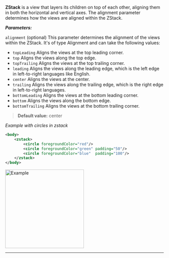 **ZStack** is a view that layers its children on top of each other, aligning them in both the horizontal and vertical axes. The alignment parameter determines how the views are aligned within the ZStack.


***Parameters:***

`alignment` (optional) This parameter determines the alignment of the views within the ZStack. It's of type Alignment and can take the following values:
* `topLeading` Aligns the views at the top leading corner.
* `top` Aligns the views along the top edge.
* `topTrailing` Aligns the views at the top trailing corner.
* `leading` Aligns the views along the leading edge, which is the left edge in left-to-right languages like English.
* `center` Aligns the views at the center.
* `trailing` Aligns the views along the trailing edge, which is the right edge in left-to-right languages.
* `bottomLeading` Aligns the views at the bottom leading corner.
* `bottom` Aligns the views along the bottom edge.
* `bottomTrailing` Aligns the views at the bottom trailing corner.

> **Default value:** center

*Example with circles in zstack*

```xml
<body>
    <zstack>
        <circle foregroundColor="red"/>
        <circle foregroundColor="green" padding="50"/>
        <circle foregroundColor="blue"  padding="100"/>
    </zstack>
</body>
```

<img src="https://magic-ui.com/Help/GitHubAssets/zstack-0.png?ts=1735484869.720109" alt="Example" width="250"/>

---
